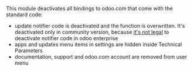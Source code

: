 This module deactivates all bindings to odoo.com that come with the
standard code:

- update notifier code is deactivated and the function is overwritten.
  It's deactivated only in community version, because [it's not
  legal](https://www.odoo.com/documentation/user/12.0/legal/terms/enterprise.html#customer-obligations)
  to deactivate notifier code in odoo enterprise
- apps and updates menu items in settings are hidden inside Technical
  Parameters
- documentation, support and odoo.com account are removed from user menu

